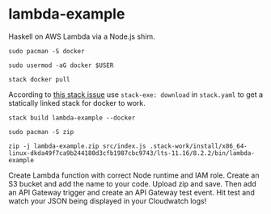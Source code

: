 # lambda-example

Haskell on AWS Lambda via a Node.js shim.

`sudo pacman -S docker`

`sudo usermod -aG docker $USER`

`stack docker pull`

According to [this stack issue](https://github.com/commercialhaskell/stack/issues/4087) use `stack-exe: download` in `stack.yaml` to get a statically linked stack for docker to work.

`stack build lambda-example --docker`

`sudo pacman -S zip`

`zip -j lambda-example.zip src/index.js .stack-work/install/x86_64-linux-dkda49f7ca9b244180d3cfb1987cbc9743/lts-11.16/8.2.2/bin/lambda-example`

Create Lambda function with correct Node runtime and IAM role. Create an S3 bucket and add the name to your code. Upload zip and save. Then add an API Gateway trigger and create an API Gateway test event. Hit test and watch your JSON being displayed in your Cloudwatch logs!